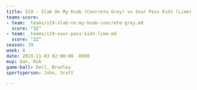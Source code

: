 ```yaml
---
title: S19 - Slab On My Knab (Concrete Grey) vs Sour Pass Kids (Lime)
teams-score:
- team: _teams/s19-slab-on-my-knab-concrete-grey.md
  score: "32"
- team: _teams/s19-sour-pass-kids-lime.md
  score: "22"
season: 19
week: 8
date: 2019-11-03 02:00:00 -0500
mvp: Dan, Rob
game-ball: Dell, Bradley
sportsperson: John, Scott

---
```


